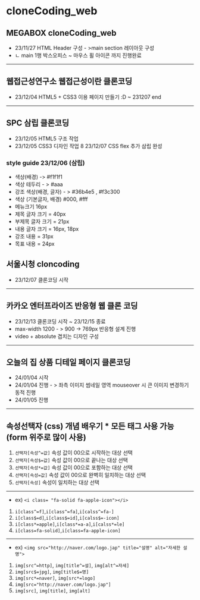 # cloneCoding_web 
## MEGABOX cloneCoding_web
* 23/11/27 HTML Header 구성 - >main section 레이아웃 구성 
* ㄴ main 1행 박스오피스 ~ 마우스 휠 아이콘 까지 진행완료 
--------------------------------------------------------------------
## 웹접근성연구소 웹접근성이란 클론코딩
* 23/12/04 HTML5 + CSS3 이용 페이지 만들기 :D ~ 231207 end
--------
## SPC 삼립 클론코딩 
* 23/12/05 HTML5 구조 작업 
* 23/12/05 CSS3 디자인 작업
8 23/12/07 CSS flex 추가 삼립 완성
### style guide 23/12/06 (삼립)
* 색상(배경) -> #f1f1f1
* 색상 테두리 - > #aaa
* 강조 색상(배경, 글자) - > #36b4e5 , #f3c300   
* 색상 (기본글자, 배경) #000, #fff
* 메뉴크기 16px 
* 제목 글자 크기 = 40px 
* 부제목 글자 크기 = 21px
* 내용 글자 크기 = 16px, 18px
* 강조 내용 = 31px 
* 목표 내용 = 24px 
## 서울시청 cloncoding
* 23/12/07 클론코딩 시작
-----------------------------------------------------------------
## 카카오 엔터프라이즈 반응형 웹 클론 코딩 
* 23/12/13 클론코딩  시작  ~ 23/12/15 종료
* max-width 1200 - > 900 -> 769px 반응형 설계 진행
* video + absolute 겹치는 디자인 구성 
--------------------------------------------------------------------------------
## 오늘의 집 상품 디테일 페이지 클론코딩 
* 24/01/04 시작 
* 24/01/04 진행 - > 좌측 이미지 썸네일 영역 mouseover 시 큰 이미지 변경하기 동적 진행  
* 24/01/05 진행
--------------------------------------------------------------------------------
## 속성선택자 (css) 개념 배우기 * 모든 태그 사용 가능(form 위주로 많이 사용) 

1. `선택자[속성^=값]` 속성 값이 00으로 시작하는 대상 선택 
2. `선택자[속성$=값]` 속성 값이 00으로 끝나는 대상 선택 
3. `선택자[속성*=값]` 속성 값이 00으로 포함하는 대상 선택 
4. `선택자[속성=값]` 속성 값이 00으로 완벽히 일치하는 대상 선택 
5. `선택자[속성]` 속성이 일치하는 대상 선택
--------------------------------------------------------------------------------
* ex) `<i class= "fa-solid fa-apple-icon"></i>`
1. `i[class^=f]`,`i[class^=fa]`,`i[calss^=fa-]` 
2. `i[class$=d]`,`i[class$=id]`,`i[calss$=-icon]` 
3. `i[class*=apple]`,`i[class*=a-a]`,`i[calss*=le]` 
4. `i[class=fa-solid]`,`i[class=fa-apple-icon]` 
---------------------------------------------------------------------------------
* ex) `<img src="http://naver.com/logo.jap" title="설명" alt="자세한 설명">`
1. `img[src^=http]`, `img[title^=설]`, `img[alt^=자세]`
2. `img[src$=jpg]`, `img[title$=명]`
3. `img[src*=naver]`, `img[src*=logo]`
4. `img[src="http://naver.com/logo.jap"]`
5. `img[src]`, `img[title]`, `img[alt]`
